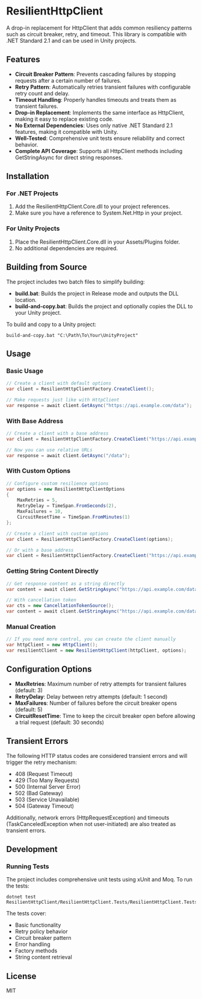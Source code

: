 # ResilientHttpClient

A drop-in replacement for HttpClient that adds common resiliency patterns such as circuit breaker, retry, and timeout. This library is compatible with .NET Standard 2.1 and can be used in Unity projects.

## Features

- **Circuit Breaker Pattern**: Prevents cascading failures by stopping requests after a certain number of failures.
- **Retry Pattern**: Automatically retries transient failures with configurable retry count and delay.
- **Timeout Handling**: Properly handles timeouts and treats them as transient failures.
- **Drop-in Replacement**: Implements the same interface as HttpClient, making it easy to replace existing code.
- **No External Dependencies**: Uses only native .NET Standard 2.1 features, making it compatible with Unity.
- **Well-Tested**: Comprehensive unit tests ensure reliability and correct behavior.
- **Complete API Coverage**: Supports all HttpClient methods including GetStringAsync for direct string responses.

## Installation

### For .NET Projects

1. Add the ResilientHttpClient.Core.dll to your project references.
2. Make sure you have a reference to System.Net.Http in your project.

### For Unity Projects

1. Place the ResilientHttpClient.Core.dll in your Assets/Plugins folder.
2. No additional dependencies are required.

## Building from Source

The project includes two batch files to simplify building:

- **build.bat**: Builds the project in Release mode and outputs the DLL location.
- **build-and-copy.bat**: Builds the project and optionally copies the DLL to your Unity project.

To build and copy to a Unity project:

```
build-and-copy.bat "C:\Path\To\Your\UnityProject"
```

## Usage

### Basic Usage

```csharp
// Create a client with default options
var client = ResilientHttpClientFactory.CreateClient();

// Make requests just like with HttpClient
var response = await client.GetAsync("https://api.example.com/data");
```

### With Base Address

```csharp
// Create a client with a base address
var client = ResilientHttpClientFactory.CreateClient("https://api.example.com");

// Now you can use relative URLs
var response = await client.GetAsync("/data");
```

### With Custom Options

```csharp
// Configure custom resilience options
var options = new ResilientHttpClientOptions
{
    MaxRetries = 5,
    RetryDelay = TimeSpan.FromSeconds(2),
    MaxFailures = 10,
    CircuitResetTime = TimeSpan.FromMinutes(1)
};

// Create a client with custom options
var client = ResilientHttpClientFactory.CreateClient(options);

// Or with a base address
var client = ResilientHttpClientFactory.CreateClient("https://api.example.com", options);
```

### Getting String Content Directly

```csharp
// Get response content as a string directly
var content = await client.GetStringAsync("https://api.example.com/data");

// With cancellation token
var cts = new CancellationTokenSource();
var content = await client.GetStringAsync("https://api.example.com/data", cts.Token);
```

### Manual Creation

```csharp
// If you need more control, you can create the client manually
var httpClient = new HttpClient();
var resilientClient = new ResilientHttpClient(httpClient, options);
```

## Configuration Options

- **MaxRetries**: Maximum number of retry attempts for transient failures (default: 3)
- **RetryDelay**: Delay between retry attempts (default: 1 second)
- **MaxFailures**: Number of failures before the circuit breaker opens (default: 5)
- **CircuitResetTime**: Time to keep the circuit breaker open before allowing a trial request (default: 30 seconds)

## Transient Errors

The following HTTP status codes are considered transient errors and will trigger the retry mechanism:

- 408 (Request Timeout)
- 429 (Too Many Requests)
- 500 (Internal Server Error)
- 502 (Bad Gateway)
- 503 (Service Unavailable)
- 504 (Gateway Timeout)

Additionally, network errors (HttpRequestException) and timeouts (TaskCanceledException when not user-initiated) are also treated as transient errors.

## Development

### Running Tests

The project includes comprehensive unit tests using xUnit and Moq. To run the tests:

```
dotnet test ResilientHttpClient/ResilientHttpClient.Tests/ResilientHttpClient.Tests.csproj
```

The tests cover:
- Basic functionality
- Retry policy behavior
- Circuit breaker pattern
- Error handling
- Factory methods
- String content retrieval

## License

MIT 